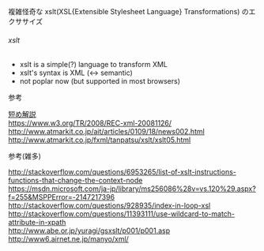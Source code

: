 複雑怪奇な xslt(XSL{Extensible Stylesheet Language} Transformations) のエクササイズ

###### xslt

- xslt is a simple(?) language to transform XML
- xslt's syntax is XML (<-> semantic)
- not poplar now (but supported in most browsers)

参考

[短め解説](http://takuya-1st.hatenablog.jp/entry/2015/08/31/120000)  
https://www.w3.org/TR/2008/REC-xml-20081126/  
http://www.atmarkit.co.jp/ait/articles/0109/18/news002.html  
http://www.atmarkit.co.jp/fxml/tanpatsu/xslt/xslt05.html  


参考(雑多)

http://stackoverflow.com/questions/6953265/list-of-xslt-instructions-functions-that-change-the-context-node  
https://msdn.microsoft.com/ja-jp/library/ms256086%28v=vs.120%29.aspx?f=255&MSPPError=-2147217396  
http://stackoverflow.com/questions/928935/index-in-loop-xsl  
http://stackoverflow.com/questions/11393111/use-wildcard-to-match-attribute-in-xpath  
http://www.abe.or.jp/yuragi/gsxslt/p001/p001.asp  
http://www6.airnet.ne.jp/manyo/xml/  
